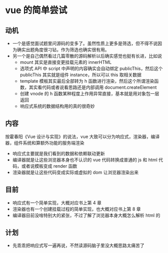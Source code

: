 # vue 的简单尝试

## 动机

- 一个是感觉面试题里问源码的变多了。虽然性质上更多是筛选，但不得不说因为确实出题角度很刁钻，作为筛选也确实很有用。
- 另一个是自己偶然看过几篇零散的源码解析以后确实感觉也挺有长进，比如说
  - mount 其实是直接变更挂载元素的 innerHTML
  - 选项式 API 中 script 中声明的内容确实会自动绑定 publicThis，然后这个 publicThis 其实就是组件 instance，所以可以 this 取相关数据
  - template 模板其实最后全部转为 h 函数进行渲染，然后这个所谓渲染函数，其实看代码或者说看思路还是内部调用 document.createElement
  - 创建 vnode 的 h 函数某种程度上作用异常直接，基本就是用对象包一层返回
  - 响应式系统的数据结构用的真的很奇妙

## 内容

按霍春阳《Vue 设计与实现》的说法，vue 大致可以分为响应式，渲染器，编译器，组件系统和算额外功能的服务端渲染

- 响应式主要就是我们看到的数据和依赖联动更新
- 编译器就是让这些浏览器本身也不认识的 vue 代码转换成普通的 js 和 html 代码，或者说模板变成 render 函数
- 渲染器就是让这些代码变成实际或虚拟的 dom 让浏览器渲染出来

## 目前

- 响应式有一个简单实现，大概对应书上第 4 章
- 渲染器也有一个创建挂载过程的简单实现，也大概对应书上第 8 章
- 编译器目前没啥特别大的紧张，不过了解了浏览器本身大概怎么解析 html 的

## 计划

- 先乖乖把响应式写一遍再说，不然读源码脑子里没大概思路太痛苦了
